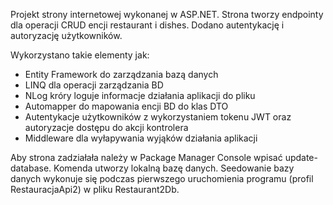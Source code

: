 Projekt strony internetowej wykonanej w ASP.NET.  Strona tworzy endpointy dla operacji CRUD encji restaurant i dishes. Dodano autentykację i autoryzację użytkowników.

Wykorzystano takie elementy jak:
- Entity Framework do zarządzania bazą danych
- LINQ dla operacji zarządzania BD
- NLog króry loguje informacje działania aplikacji do pliku
- Automapper do mapowania encji BD do klas DTO
- Autentykacje użytkowników z wykorzystaniem tokenu JWT oraz autoryzacje dostępu do akcji kontrolera
- Middleware dla wyłapywania wyjąków działania aplikacji

Aby strona zadziałała należy w Package Manager Console wpisać update-database. Komenda utworzy lokalną bazę danych. Seedowanie bazy danych wykonuje się podczas pierwszego uruchomienia programu (profil RestauracjaApi2) w pliku Restaurant2Db.
